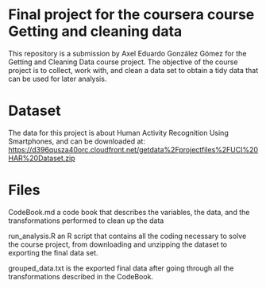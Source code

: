 # Final project for the coursera course Getting and cleaning data

This repository is a submission by Axel Eduardo González Gómez for the Getting and Cleaning Data course project. The objective of the course project is to collect, work with, and clean a data set to obtain a tidy data that can be used for later analysis.

# Dataset
The data for this project is about Human Activity Recognition Using Smartphones, and can be downloaded at:
https://d396qusza40orc.cloudfront.net/getdata%2Fprojectfiles%2FUCI%20HAR%20Dataset.zip

# Files
CodeBook.md a code book that describes the variables, the data, and the transformations performed to clean up the data

run_analysis.R  an R script that contains all the coding necessary to solve the course project, from downloading and unzipping the dataset to exporting the final data set.

grouped_data.txt is the exported final data after going through all the transformations described in the CodeBook.

